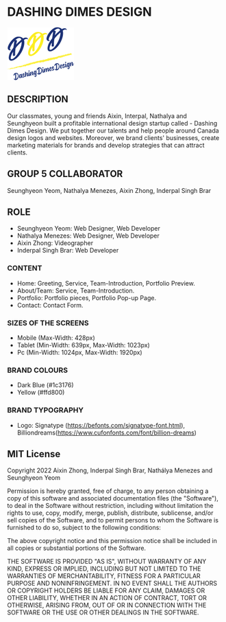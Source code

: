 # DASHING DIMES DESIGN
![alt text](./assets/logo.svg)

## DESCRIPTION

Our classmates, young and friends Aixin, Interpal, Nathalya and Seunghyeon built a profitable international design startup called - Dashing Dimes Design. We put together our talents and help people around Canada design logos and websites. Moreover, we brand clients' businesses, create marketing materials for brands and develop strategies that can attract clients.

## GROUP 5 COLLABORATOR
Seunghyeon Yeom, Nathalya Menezes, Aixin Zhong, Inderpal Singh Brar

## ROLE
* Seunghyeon Yeom: Web Designer, Web Developer
* Nathalya Menezes: Web Designer, Web Developer
* Aixin Zhong: Videographer
* Inderpal Singh Brar: Web Developer

### CONTENT
* Home: Greeting, Service, Team-Introduction, Portfolio Preview.
* About/Team: Service, Team-Introduction.
* Portfolio: Portfolio pieces, Portfolio Pop-up Page.
* Contact: Contact Form.

### SIZES OF THE SCREENS
* Mobile (Max-Width: 428px)
* Tablet (Min-Width: 639px, Max-Width: 1023px)
* Pc (Min-Width: 1024px, Max-Width: 1920px)

### BRAND COLOURS
* Dark Blue (#1c3176)
* Yellow (#ffd800)

### BRAND TYPOGRAPHY
* Logo: Signatype (https://befonts.com/signatype-font.html), Billiondreams(https://www.cufonfonts.com/font/billion-dreams)

## MIT License
Copyright 2022 Aixin Zhong, Inderpal Singh Brar, Nathálya Menezes and Seunghyeon Yeom

Permission is hereby granted, free of charge, to any person obtaining a copy of this software and associated documentation files (the "Software"), to deal in the Software without restriction, including without limitation the rights to use, copy, modify, merge, publish, distribute, sublicense, and/or sell copies of the Software, and to permit persons to whom the Software is furnished to do so, subject to the following conditions:

The above copyright notice and this permission notice shall be included in all copies or substantial portions of the Software.

THE SOFTWARE IS PROVIDED "AS IS", WITHOUT WARRANTY OF ANY KIND, EXPRESS OR IMPLIED, INCLUDING BUT NOT LIMITED TO THE WARRANTIES OF MERCHANTABILITY, FITNESS FOR A PARTICULAR PURPOSE AND NONINFRINGEMENT. IN NO EVENT SHALL THE AUTHORS OR COPYRIGHT HOLDERS BE LIABLE FOR ANY CLAIM, DAMAGES OR OTHER LIABILITY, WHETHER IN AN ACTION OF CONTRACT, TORT OR OTHERWISE, ARISING FROM, OUT OF OR IN CONNECTION WITH THE SOFTWARE OR THE USE OR OTHER DEALINGS IN THE SOFTWARE.
